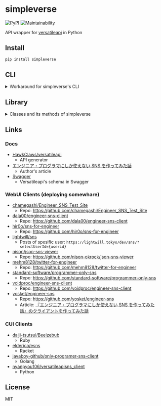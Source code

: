 # simpleverse

[![PyPI](https://img.shields.io/pypi/v/simpleverse?color=blue)](https://pypi.org/project/simpleverse) [![Maintainability](https://api.codeclimate.com/v1/badges/3dafcba23209bf5a4a04/maintainability)](https://codeclimate.com/github/eggplants/simpleverse/maintainability)

API wrapper for [versatileapi](https://versatileapi.herokuapp.com/api) in Python

## Install

```bash
pip install simpleverse
```

## CLI

<!-- markdownlint-disable MD033 -->

<details>
<summary>Workaround for simpleverse's CLI</summary>

```text
$ simv -h
usage: simv [-h] {create_user,cu,update_user,uu,get_post,gp,get_user,gu,submit_post,sp} ...

Simple command for sending requests to versatileapi

positional arguments:
  {create_user,cu,update_user,uu,get_post,gp,get_user,gu,submit_post,sp}
    create_user (cu)
    update_user (uu)
    get_post (gp)
    get_user (gu)
    submit_post (sp)

optional arguments:
  -h, --help            show this help message and exit
$ simv cu -n eggplants -d "https://github.com/eggplants/simpleverseを書きました。"
b6e4ae19fc2c59ce55c726de44a40dc825faa04d
$ simv gu -u b6e4ae19fc2c59ce55c726de44a40dc825faa04d
{
    'id': 'b6e4ae19fc2c59ce55c726de44a40dc825faa04d',
    '_created_at': '2021-09-19T04:35:11.765+00:00',
    '_updated_at': '2021-09-19T04:35:11.765+00:00',
    '_user_id': 'b6e4ae19fc2c59ce55c726de44a40dc825faa04d',
    'description': 'https://github.com/eggplants/simpleverseを書きました。',
    'name': 'eggplants'
}
$ simv sp "コレはテストです"
00210022-a452-4be7-a873-d369b1bf8d70
$ simv gp -p 00210022-a452-4be7-a873-d369b1bf8d70
{
    'id': '00210022-a452-4be7-a873-d369b1bf8d70',
    '_created_at': '2021-09-19T04:45:42.017+00:00',
    '_updated_at': '2021-09-19T04:45:42.017+00:00',
    '_user_id': 'b6e4ae19fc2c59ce55c726de44a40dc825faa04d',
    'text': 'コレはテストです'
}
$ simv uu -n eggplants -d "こんにちは。https://github.com/eggplants/simpleverseを書きました。"
b6e4ae19fc2c59ce55c726de44a40dc825faa04d
$ simv gu -u b6e4ae19fc2c59ce55c726de44a40dc825faa04d
{
    'id': 'b6e4ae19fc2c59ce55c726de44a40dc825faa04d',
    '_created_at': '2021-09-19T04:35:11.765+00:00',
    '_updated_at': '2021-09-19T04:46:53.659+00:00',
    '_user_id': 'b6e4ae19fc2c59ce55c726de44a40dc825faa04d',
    'description': 'こんにちは。https://github.com/eggplants/simpleverseを書きました。',
    'name': 'eggplants'
}
$ # All posts by a specific user
$ simv gp | jq '.[]|select(._user_id=="b6e4ae19fc2c59ce55c726de44a40dc825faa04d")'
{
  "_created_at": "2021-09-18T18:50:33.316+00:00",
  "_updated_at": "2021-09-18T18:50:33.316+00:00",
  "_user_id": "b6e4ae19fc2c59ce55c726de44a40dc825faa04d",
  "id": "12d7d6c5-1412-4299-9fe0-4e11c5261aab",
  "text": "test"
}
{
  "_created_at": "2021-09-19T04:10:35.054+00:00",
  "_updated_at": "2021-09-19T04:10:35.054+00:00",
  "_user_id": "b6e4ae19fc2c59ce55c726de44a40dc825faa04d",
  "id": "81dd0981-de48-47b6-bb81-2bc33579d0d1",
  "text": "hello woooooooold!"
}
{
  "_created_at": "2021-09-19T04:14:44.837+00:00",
  "_updated_at": "2021-09-19T04:14:44.837+00:00",
  "_user_id": "b6e4ae19fc2c59ce55c726de44a40dc825faa04d",
  "id": "b281751f-03a9-47b0-ace1-2dc1be620a2a",
  "text": "hello woooooooold!\n(this post submitted by https://git.io/JzmhD)"
}
{
  "_created_at": "2021-09-19T04:39:57.808+00:00",
  "_updated_at": "2021-09-19T04:39:57.808+00:00",
  "_user_id": "b6e4ae19fc2c59ce55c726de44a40dc825faa04d",
  "id": "d2f875a4-540e-4332-ae4e-5ac80d435449",
  "text": "a"
}
{
  "_created_at": "2021-09-19T04:45:42.017+00:00",
  "_updated_at": "2021-09-19T04:45:42.017+00:00",
  "_user_id": "b6e4ae19fc2c59ce55c726de44a40dc825faa04d",
  "id": "00210022-a452-4be7-a873-d369b1bf8d70",
  "text": "コレはテストです"
}
```

</details>

<!-- markdownlint-enable MD033 -->

## Library

<!-- markdownlint-disable MD033 -->

<details>
<summary>Classes and its methods of simpleverse</summary>

```python

```

</details>

<!-- markdownlint-enable MD033 -->

## Links

### Docs

- [HawkClaws/versatileapi](https://github.com/HawkClaws/versatileapi)
  - API generator
- [エンジニア・プログラマにしか使えない SNS を作ってみた話](https://qiita.com/HawkClaws/items/599d7666f55e79ef7f56)
  - Author's article
- [Swagger](https://editor.swagger.io/?url=https://gist.githubusercontent.com/YusukeIwaki/ce8a7250fb7e5279267c495324de19f7/raw/292eb24fb381c9af49fc42c901794ec2d98d134a/openapi.yml)
  - Versatileapi's schema in Swagger

### WebUI Clients (deploying somewhare)

- [chamegashi/Engineer_SNS_Test_Site](https://chamegashi.github.io/Engineer_SNS_Test_Site/)
  - Repo: <https://github.com/chamegashi/Engineer_SNS_Test_Site>
- [dala00/engineer-sns-client](http://engineer-sns-client.vercel.app/)
  - Repo: <https://github.com/dala00/engineer-sns-client>
- [hir0o/sns-for-engineer](http://sns-for-engineer.vercel.app/)
  - Repo: <https://github.com/hir0o/sns-for-engineer>
- [lightwill/sns](https://lightwill.tokyo/dev/sns/)
  - Posts of spesific user: `https://lightwill.tokyo/dev/sns/?selectUserId={userid}`
- [nison/json-sns-viewer](https://sns-viewer.nison.jp/)
  - Repo: <https://github.com/nison-okrock/json-sns-viewer>
- [mehm8128/twitter-for-engineer](https://twitter-for-engineer-gs7w7u3rv-mehm8128.vercel.app/)
  - Repo: <https://github.com/mehm8128/twitter-for-engineer>
- [standard-software/programmer-only-sns](https://standard-software.github.io/programmer-only-sns/)
  - Repo: <https://github.com/standard-software/programmer-only-sns>
- [voidproc/engineer-sns-client](https://codesandbox.io/s/engineer-sns-client-l6n6j)
  - Repo: <https://github.com/voidproc/engineer-sns-client>
- [yosket/engineer-sns](https://sofeap.vercel.app/)
  - Repo: <https://github.com/yosket/engineer-sns>
  - Article: [『エンジニア・プログラマにしか使えない SNS を作ってみた話』のクライアントを作ってみた話](https://zenn.dev/yosket/articles/a4402ffa2a12e4)

### CUI Clients

- [daiji-tsutsui/Beelzebub](https://github.com/daiji-tsutsui/Beelzebub)
  - Ruby
- [elderica/esns](https://github.com/elderica/esns)
  - Racket
- [javaboy-github/only-programer-sns-client](https://github.com/javaboy-github/only-programer-sns-client)
  - Golang
- [nyanpyou106/versatileapisns_client](https://github.com/nyanpyou106/versatileapisns_client)
  - Python

## License

MIT
